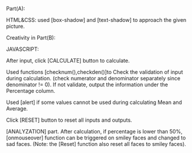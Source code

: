 Part(A):

HTML&CSS: used [box-shadow] and [text-shadow] to approach the given picture.


Creativity in Part(B):


JAVASCRIPT:

After input, click [CALCULATE] button to calculate.

Used functions [checknum(),checkden()]to Check the validation of input during calculation.
(check numerator and denominator separately since denominator != 0).
If not validate, output the information under the Percentage column.

Used [alert] if some values cannot be used during calculating Mean and Average.

Click [RESET] button to reset all inputs and outputs.

[ANALYZATION] part. After calculation, if percentage is lower than 50%,
[onmouseover] function can be triggered on smiley faces and changed to sad faces.
(Note: the [Reset] function also reset all faces to smiley faces).
